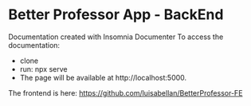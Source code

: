 # Better Professor App - BackEnd #
Documentation created with Insomnia Documenter
To access the documentation:
* clone
* run: npx serve
* The page will be available at http://localhost:5000.


The frontend is here: https://github.com/luisabellan/BetterProfessor-FE
